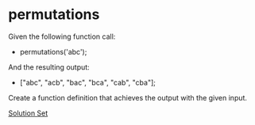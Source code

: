 # permutations

Given the following function call:
- permutations('abc');

And the resulting output:
- ["abc", "acb", "bac", "bca", "cab", "cba"];

Create a function definition that achieves the output with the given input. 

<a href="http://jsbin.com/xinoro/9/edit?html,js,output" target="_blank">Solution Set</a>


